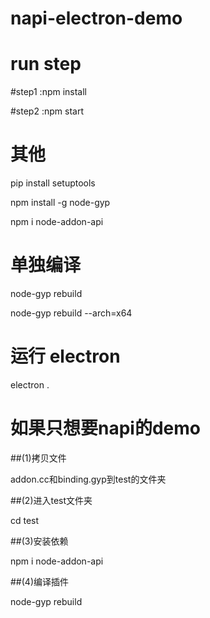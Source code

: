 # napi-electron-demo
# run step

#step1
:npm install

#step2
:npm start





# 其他
pip install setuptools

npm install -g node-gyp

npm i node-addon-api



# 单独编译
node-gyp rebuild

node-gyp rebuild --arch=x64

# 运行 electron
electron .


# 如果只想要napi的demo

##(1)拷贝文件

addon.cc和binding.gyp到test的文件夹

##(2)进入test文件夹

cd test

##(3)安装依赖

npm i node-addon-api

##(4)编译插件

node-gyp rebuild
